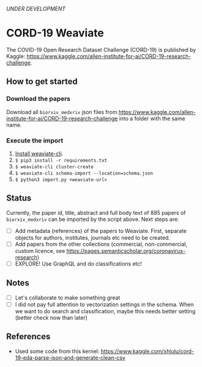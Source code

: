_UNDER DEVELOPMENT_

# CORD-19 Weaviate

The COVID-19 Open Research Dataset Challenge (CORD-19) is published by Kaggle: https://www.kaggle.com/allen-institute-for-ai/CORD-19-research-challenge.


## How to get started

### Download the papers
Download all `biorxiv_medxriv` json files from https://www.kaggle.com/allen-institute-for-ai/CORD-19-research-challenge into a folder with the same name.

### Execute the import

1. [Install weaviate-cli](https://www.semi.technology/documentation/weaviate-cli/current/installation.html).
2. `$ pip3 install -r requirements.txt`
3. `$ weaviate-cli cluster-create`
4. `$ weaviate-cli schema-import --location=schema.json`
5. `$ python3 import.py <weaviate-url>`


## Status
Currently, the paper id, title, abstract and full body text of 885 papers of `biorxiv_medxriv` can be imported by the script above. Next steps are:
- [ ] Add metadata (references) of the papers to Weaviate. First, separate objects for authors, institutes, journals etc need to be created.
- [ ] Add papers from the other collections (commercial, non-commercial, custom licence, see https://pages.semanticscholar.org/coronavirus-research)
- [ ] EXPLORE! Use GraphQL and do classifications etc!

## Notes
- [ ] Let's collaborate to make something great
- [ ] I did not pay full attention to vectorization settings in the schema. When we want to do search and classification, maybe this needs better setting (better check now than later)

## References
- Used some code from this kernel: https://www.kaggle.com/xhlulu/cord-19-eda-parse-json-and-generate-clean-csv
